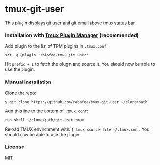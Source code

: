 # tmux-git-user

This plugin displays git user and git email above tmux status bar.

### Installation with [Tmux Plugin Manager](https://github.com/tmux-plugins/tpm) (recommended)

Add plugin to the list of TPM plugins in `.tmux.conf`:

    set -g @plugin 'rabafea/tmux-git-user'

Hit `prefix + I` to fetch the plugin and source it. You should now be able to
use the plugin.

### Manual Installation

Clone the repo:

    $ git clone https://github.com/rabafea/tmux-git-user ~/clone/path

Add this line to the bottom of `.tmux.conf`:

    run-shell ~/clone/path/git-user.tmux

Reload TMUX environment with: `$ tmux source-file ~/.tmux.conf`. You should now
be able to use the plugin.

### License
[MIT](https://github.com/rabafea/tmux-git-user/blob/master/LICENSE)
